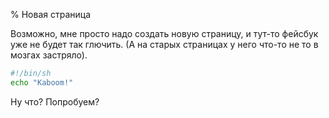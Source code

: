 % Новая страница

Возможно, мне просто надо создать новую страницу, и тут-то фейсбук уже не будет так глючить.
(А на старых страницах у него что-то не то в мозгах застряло).

```sh
#!/bin/sh
echo "Kaboom!"
```

Ну что? Попробуем?

